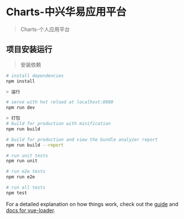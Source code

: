 # Charts-中兴华易应用平台

> Charts-个人应用平台

## 项目安装运行

> 安装依赖

``` bash
# install dependencies
npm install

> 运行

# serve with hot reload at localhost:8080
npm run dev

> 打包
# build for production with minification
npm run build

# build for production and view the bundle analyzer report
npm run build --report

# run unit tests
npm run unit

# run e2e tests
npm run e2e

# run all tests
npm test
```

For a detailed explanation on how things work, check out the [guide](http://vuejs-templates.github.io/webpack/) and [docs for vue-loader](http://vuejs.github.io/vue-loader).
